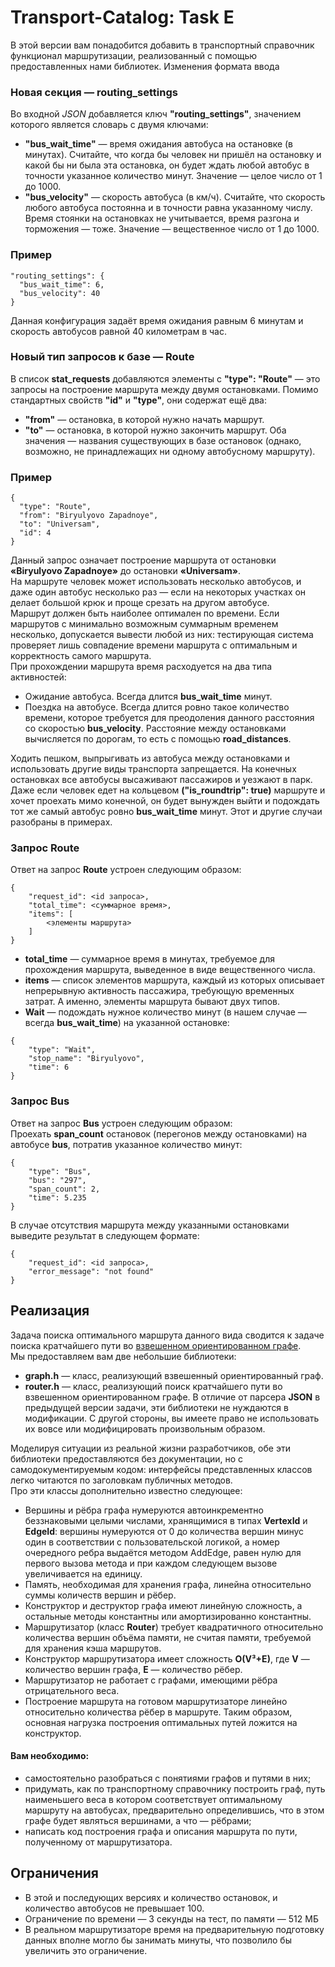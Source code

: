 # Transport-Catalog: Task E
В этой версии вам понадобится добавить в транспортный справочник функционал маршрутизации, реализованный с помощью предоставленных нами библиотек.
Изменения формата ввода
### Новая секция — **routing_settings**
Во входной *JSON* добавляется ключ **"routing_settings"**, значением которого является словарь с двумя ключами:
* __"bus_wait_time"__ — время ожидания автобуса на остановке (в минутах). Считайте, что когда бы человек ни пришёл на остановку и какой бы ни была эта остановка, он будет ждать любой автобус в точности указанное количество минут. Значение — целое число от 1 до 1000.
* __"bus_velocity"__ — скорость автобуса (в км/ч). Считайте, что скорость любого автобуса постоянна и в точности равна указанному числу. Время стоянки на остановках не учитывается, время разгона и торможения — тоже. Значение — вещественное число от 1 до 1000.
### Пример
~~~~
"routing_settings": {
  "bus_wait_time": 6,
  "bus_velocity": 40
}
~~~~
Данная конфигурация задаёт время ожидания равным 6 минутам и скорость автобусов равной 40 километрам в час.
### Новый тип запросов к базе — **Route**
В список **stat_requests** добавляются элементы с **"type": "Route"** — это запросы на построение маршрута между двумя остановками. Помимо стандартных свойств **"id"** и **"type"**, они содержат ещё два:
* __"from"__ — остановка, в которой нужно начать маршрут.
* __"to"__ — остановка, в которой нужно закончить маршрут.
Оба значения — названия существующих в базе остановок (однако, возможно, не принадлежащих ни одному автобусному маршруту).
### Пример 
~~~~
{
  "type": "Route",
  "from": "Biryulyovo Zapadnoye",
  "to": "Universam",
  "id": 4
}
~~~~
Данный запрос означает построение маршрута от остановки **«Biryulyovo Zapadnoye»** до остановки **«Universam»**.  
На маршруте человек может использовать несколько автобусов, и даже один автобус несколько раз — если на некоторых участках он делает большой крюк и проще срезать на другом автобусе.  
Маршрут должен быть наиболее оптимален по времени. Если маршрутов с минимально возможным суммарным временем несколько, допускается вывести любой из них: тестирующая система проверяет лишь совпадение времени маршрута с оптимальным и корректность самого маршрута.  
При прохождении маршрута время расходуется на два типа активностей:
* Ожидание автобуса. Всегда длится __bus_wait_time__ минут.
* Поездка на автобусе. Всегда длится ровно такое количество времени, которое требуется для преодоления данного расстояния со скоростью __bus_velocity__. Расстояние между остановками вычисляется по дорогам, то есть с помощью __road_distances__.

  
Ходить пешком, выпрыгивать из автобуса между остановками и использовать другие виды транспорта запрещается. На конечных остановках все автобусы высаживают пассажиров и уезжают в парк. Даже если человек едет на кольцевом __("is_roundtrip": true)__ маршруте и хочет проехать мимо конечной, он будет вынужден выйти и подождать тот же самый автобус ровно __bus_wait_time__ минут. Этот и другие случаи разобраны в примерах.
### Запрос Route
Ответ на запрос **Route** устроен следующим образом:
~~~~
{
    "request_id": <id запроса>,
    "total_time": <суммарное время>,
    "items": [
        <элементы маршрута>
    ]
}
~~~~
* __total_time__ — суммарное время в минутах, требуемое для прохождения маршрута, выведенное в виде вещественного числа.
* __items__ — список элементов маршрута, каждый из которых описывает непрерывную активность пассажира, требующую временных затрат. А именно, элементы маршрута бывают двух типов.
* __Wait__ — подождать нужное количество минут (в нашем случае — всегда __bus_wait_time__) на указанной остановке:
~~~~
{
    "type": "Wait",
    "stop_name": "Biryulyovo",
    "time": 6
}
~~~~
### Запрос Bus
Ответ на запрос **Bus** устроен следующим образом:  
Проехать **span_count** остановок (перегонов между остановками) на автобусе **bus**, потратив указанное количество минут:
~~~~
{
    "type": "Bus",
    "bus": "297",
    "span_count": 2,
    "time": 5.235
}
~~~~
В случае отсутствия маршрута между указанными остановками выведите результат в следующем формате:
~~~~
{
    "request_id": <id запроса>,
    "error_message": "not found"
}
~~~~
## Реализация
Задача поиска оптимального маршрута данного вида сводится к задаче поиска кратчайшего пути во [взвешенном ориентированном графе]("https://yandex.by/search/?text=взвешенный%20ориентированный%20граф").  
Мы предоставляем вам две небольшие библиотеки:
* __graph.h__ — класс, реализующий взвешенный ориентированный граф.
* __router.h__ — класс, реализующий поиск кратчайшего пути во взвешенном ориентированном графе.
В отличие от парсера **JSON** в предыдущей версии задачи, эти библиотеки не нуждаются в модификации. С другой стороны, вы имеете право не использовать их вовсе или модифицировать произвольным образом.
  
Моделируя ситуации из реальной жизни разработчиков, обе эти библиотеки предоставляются без документации, но с самодокументируемым кодом: интерфейсы представленных классов легко читаются по заголовкам публичных методов.  
Про эти классы дополнительно известно следующее:
* Вершины и рёбра графа нумеруются автоинкрементно беззнаковыми целыми числами, хранящимися в типах **VertexId** и **EdgeId**: вершины нумеруются от 0 до количества вершин минус один в соответствии с пользовательской логикой, а номер очередного ребра выдаётся методом AddEdge, равен нулю для первого вызова метода и при каждом следующем вызове увеличивается на единицу.
* Память, необходимая для хранения графа, линейна относительно суммы количеств вершин и рёбер.
* Конструктор и деструктор графа имеют линейную сложность, а остальные методы константны или амортизированно константны.
* Маршрутизатор (класс **Router**) требует квадратичного относительно количества вершин объёма памяти, не считая памяти, требуемой для хранения кэша маршрутов.
* Конструктор маршрутизатора имеет сложность **O(V³+E)**, где **V** — количество вершин графа, **E** — количество рёбер.
* Маршрутизатор не работает с графами, имеющими рёбра отрицательного веса.
* Построение маршрута на готовом маршрутизаторе линейно относительно количества рёбер в маршруте. Таким образом, основная нагрузка построения оптимальных путей ложится на конструктор.  
#### Вам необходимо:
* самостоятельно разобраться с понятиями графов и путями в них;
* придумать, как по транспортному справочнику построить граф, путь наименьшего веса в котором соответствует оптимальному маршруту на автобусах, предварительно определившись, что в этом графе будет являться вершинами, а что — рёбрами;
* написать код построения графа и описания маршрута по пути, полученному от маршрутизатора.
## Ограничения
* В этой и последующих версиях и количество остановок, и количество автобусов не превышает 100.
* Ограничение по времени — 3 секунды на тест, по памяти — 512 МБ
* В реальном маршрутизаторе время на предварительную подготовку данных вполне могло бы занимать минуты, что позволило бы увеличить это ограничение.
